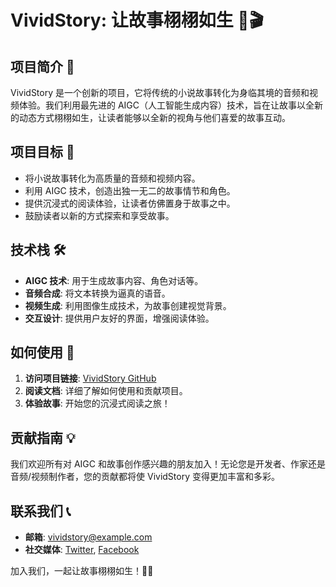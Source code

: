 # VividStory: 让故事栩栩如生 📖🎬

## 项目简介 🌟

VividStory 是一个创新的项目，它将传统的小说故事转化为身临其境的音频和视频体验。我们利用最先进的 AIGC（人工智能生成内容）技术，旨在让故事以全新的动态方式栩栩如生，让读者能够以全新的视角与他们喜爱的故事互动。

## 项目目标 🎯

- 将小说故事转化为高质量的音频和视频内容。
- 利用 AIGC 技术，创造出独一无二的故事情节和角色。
- 提供沉浸式的阅读体验，让读者仿佛置身于故事之中。
- 鼓励读者以新的方式探索和享受故事。

## 技术栈 🛠️

- **AIGC 技术**: 用于生成故事内容、角色对话等。
- **音频合成**: 将文本转换为逼真的语音。
- **视频生成**: 利用图像生成技术，为故事创建视觉背景。
- **交互设计**: 提供用户友好的界面，增强阅读体验。

## 如何使用 🚀

1. **访问项目链接**: [VividStory GitHub](https://github.com/jiaohuix/VividStory)
2. **阅读文档**: 详细了解如何使用和贡献项目。
3. **体验故事**: 开始您的沉浸式阅读之旅！

## 贡献指南 💡

我们欢迎所有对 AIGC 和故事创作感兴趣的朋友加入！无论您是开发者、作家还是音频/视频制作者，您的贡献都将使 VividStory 变得更加丰富和多彩。

## 联系我们 📞

- **邮箱**: [vividstory@example.com](mailto:vividstory@example.com)
- **社交媒体**: [Twitter](https://twitter.com/vividstoryai), [Facebook](https://www.facebook.com/vividstory)

加入我们，一起让故事栩栩如生！🌈✨